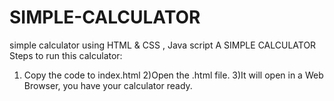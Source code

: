 # SIMPLE-CALCULATOR
simple calculator using HTML &amp; CSS , Java script 
A SIMPLE CALCULATOR
Steps to run this calculator:
1) Copy the code to index.html
2)Open the .html file.
3)It will open in a Web Browser, you have your calculator ready.
